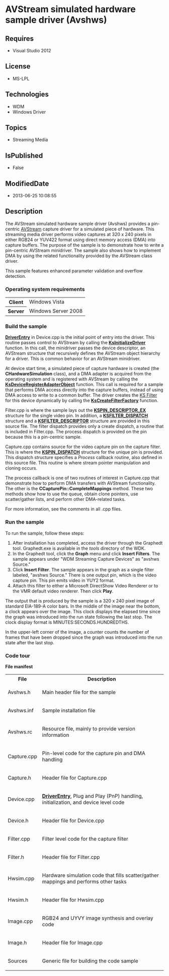 # AVStream simulated hardware sample driver (Avshws)
## Requires
* Visual Studio 2012
## License
* MS-LPL
## Technologies
* WDM
* Windows Driver
## Topics
* Streaming Media
## IsPublished
* False
## ModifiedDate
* 2013-06-25 10:08:55
## Description

<div id="mainSection">
<p>The AVStream simulated hardware sample driver (Avshws) provides a pin-centric <a href="http://msdn.microsoft.com/en-us/library/windows/hardware/ff554240">
AVStream</a> capture driver for a simulated piece of hardware. This streaming media driver performs video captures at 320 x 240 pixels in either RGB24 or YUV422 format using direct memory access (DMA) into capture buffers. The purpose of the sample is to demonstrate
 how to write a pin-centric AVStream minidriver. The sample also shows how to implement DMA by using the related functionality provided by the AVStream class driver.
</p>
<p>This sample features enhanced parameter validation and overflow detection.</p>
<h3>Operating system requirements</h3>
<table>
<tbody>
<tr>
<th>Client</th>
<td><dt>Windows&nbsp;Vista </dt></td>
</tr>
<tr>
<th>Server</th>
<td><dt>Windows Server&nbsp;2008 </dt></td>
</tr>
</tbody>
</table>
<h3>Build the sample</h3>
<p><a href="http://msdn.microsoft.com/en-us/library/windows/hardware/ff558717"><b>DriverEntry</b></a> in Device.cpp is the initial point of entry into the driver. This routine passes control to AVStream by calling the
<a href="http://msdn.microsoft.com/en-us/library/windows/hardware/ff562683"><b>KsInitializeDriver</b></a> function. In this call, the minidriver passes the device descriptor, an AVStream structure that recursively defines the AVStream object hierarchy for a
 driver. This is common behavior for an AVStream minidriver.</p>
<p>At device start time, a simulated piece of capture hardware is created (the <b>
CHardwareSimulation</b> class), and a DMA adapter is acquired from the operating system and is registered with AVStream by calling the
<a href="http://msdn.microsoft.com/en-us/library/windows/hardware/ff561687"><b>KsDeviceRegisterAdapterObject</b></a> function. This call is required for a sample that performs DMA access directly into the capture buffers, instead of using DMA access to write
 to a common buffer. The driver creates the <a href="http://msdn.microsoft.com/en-us/library/windows/hardware/ff567644">
KS Filter</a> for this device dynamically by calling the <a href="http://msdn.microsoft.com/en-us/library/windows/hardware/ff561650">
<b>KsCreateFilterFactory</b></a> function.</p>
<p>Filter.cpp is where the sample lays out the <a href="http://msdn.microsoft.com/en-us/library/windows/hardware/ff563534">
<b>KSPIN_DESCRIPTOR_EX</b></a> structure for the single video pin. In addition, a
<a href="http://msdn.microsoft.com/en-us/library/windows/hardware/ff562554"><b>KSFILTER_DISPATCH</b></a> structure and a
<a href="http://msdn.microsoft.com/en-us/library/windows/hardware/ff562553"><b>KSFILTER_DESCRIPTOR</b></a> structure are provided in this source file. The filter dispatch provides only a create dispatch, a routine that is included in Filter.cpp. The process
 dispatch is provided on the pin because this is a pin-centric sample.</p>
<p>Capture.cpp contains source for the video capture pin on the capture filter. This is where the
<a href="http://msdn.microsoft.com/en-us/library/windows/hardware/ff563535"><b>KSPIN_DISPATCH</b></a> structure for the unique pin is provided. This dispatch structure specifies a
<i>Process</i> callback routine, also defined in this source file. This routine is where stream pointer manipulation and cloning occurs.</p>
<p>The process callback is one of two routines of interest in Capture.cpp that demonstrate how to perform DMA transfers with AVStream functionality. The other is the
<b>CCapturePin::CompleteMappings</b> method. These two methods show how to use the queue, obtain clone pointers, use scatter/gather lists, and perform other DMA-related tasks.</p>
<p>For more information, see the comments in all .cpp files.</p>
<h3>Run the sample</h3>
<p>To run the sample, follow these steps:</p>
<ol>
<li>After installation has completed, access the driver through the Graphedt tool. Graphedt.exe is available in the
<i>tools</i> directory of the WDK. </li><li>In the Graphedt tool, click the <b>Graph</b> menu and click <b>Insert Filters</b>. The sample appears under &quot;WDM Streaming Capture Devices&quot; as &quot;avshws Source.&quot;
</li><li>Click <b>Insert Filter</b>. The sample appears in the graph as a single filter labeled, &quot;avshws Source.&quot; There is one output pin, which is the video capture pin. This pin emits video in YUY2 format.
</li><li>Attach this filter to either a Microsoft DirectShow Video Renderer or to the VMR default video renderer. Then click
<b>Play</b>. </li></ol>
<p></p>
<p>The output that is produced by the sample is a 320 x 240 pixel image of standard EIA-189-A color bars. In the middle of the image near the bottom, a clock appears over the image. This clock displays the elapsed time since the graph was introduced into the
 run state following the last stop. The clock display format is MINUTES:SECONDS.HUNDREDTHS.</p>
<p>In the upper-left corner of the image, a counter counts the number of frames that have been dropped since the graph was introduced into the run state after the last stop.</p>
<h3><a id="Code_tour"></a><a id="code_tour"></a><a id="CODE_TOUR"></a>Code tour</h3>
<p><b>File manifest</b> </p>
<table>
<tbody>
<tr>
<th>File</th>
<th>Description</th>
</tr>
<tr>
<td>Avshws.h</td>
<td>
<p>Main header file for the sample</p>
</td>
</tr>
<tr>
<td>Avshws.inf </td>
<td>
<p>Sample installation file</p>
</td>
</tr>
<tr>
<td>Avshws.rc </td>
<td>
<p>Resource file, mainly to provide version information</p>
</td>
</tr>
<tr>
<td>Capture.cpp</td>
<td>
<p>Pin-level code for the capture pin and DMA handling</p>
</td>
</tr>
<tr>
<td>Capture.h </td>
<td>
<p>Header file for Capture.cpp</p>
</td>
</tr>
<tr>
<td>Device.cpp </td>
<td>
<p><a href="http://msdn.microsoft.com/en-us/library/windows/hardware/ff558717"><b>DriverEntry</b></a>, Plug and Play (PnP) handling, initialization, and device level code</p>
</td>
</tr>
<tr>
<td>Device.h </td>
<td>
<p>Header file for Device.cpp</p>
</td>
</tr>
<tr>
<td>Filter.cpp </td>
<td>
<p>Filter level code for the capture filter</p>
</td>
</tr>
<tr>
<td>Filter.h </td>
<td>
<p>Header file for Filter.cpp</p>
</td>
</tr>
<tr>
<td>Hwsim.cpp </td>
<td>
<p>Hardware simulation code that fills scatter/gather mappings and performs other tasks</p>
</td>
</tr>
<tr>
<td>Hwsim.h </td>
<td>
<p>Header file for Hwsim.cpp</p>
</td>
</tr>
<tr>
<td>Image.cpp</td>
<td>
<p>RGB24 and UYVY image synthesis and overlay code</p>
</td>
</tr>
<tr>
<td>Image.h </td>
<td>
<p>Header file for Image.cpp</p>
</td>
</tr>
<tr>
<td>Sources </td>
<td>
<p>Generic file for building the code sample</p>
</td>
</tr>
</tbody>
</table>
</div>
